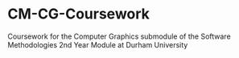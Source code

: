 # CM-CG-Coursework
Coursework for the Computer Graphics submodule of the Software Methodologies 2nd Year Module at Durham University 

